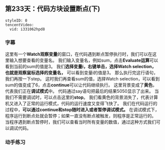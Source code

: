 ## 第233天：代码方块设置断点(下)


```@TencentVideo
styleID: 0
tencentVideo:
  vid: i331062hpd8

```



### 字幕

这里有一个**Watch观察变量**的窗口，在代码遇到断点暂停执行时，我们可以在这里输入想要查看的变量名。
我们输入变量名，例如sum，点击**Evaluate运算**可以看到当前的sum的值是3。
我们**选择变量i，右键单击，选择Watch selection，也就是观察鼠标选择的变量名，** 可以看到变量i的值是3。
那么执行完这行语句，我们再按一下step。
这时我们再查看sum的值，选择Watch selection，可以看到sum的值变成了6，点击**continue**可以让代码继续执行。
这里背景变成了**黄色**，代表我们正在**调试模式**中。
代码通过say语句把最后的结果5050显示了出来。
当我们不需要调试时，可以点击这里的**stop**。
我们看黄色的背景消失了，代表计算机又进入了正常的运行模式，代码的运行速度又变得飞快了。
我们在代码运行的过程中，**可以通过continue和stop随时进入或者暂停调试模式。**
在调试模式下，程序运行到断点处就会暂停；如果一直没有断点被触发，则程序是正常运行的。
当程序遇到断点暂停时，我们可以查看当时所有变量的数值，通过这种方式我们可以调试代码。


### 动手练习